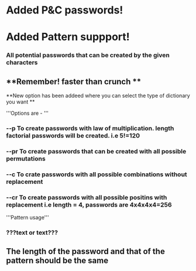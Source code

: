 # Added P&C passwords!
# Added Pattern suppport!
### All potential passwords that can be created by the given characters

## **Remember! faster than crunch **
**New option has been addeed where you can select the type of dictionary you want **

'''Options are - '''
### --p To create passwords with law of multiplication. length factorial passwords will be created. i.e 5!=120
### --pr To create passwords that can be created with all possible permutations
### --c To crate passwords with all possible combinations without replacement 
### --cr To create passwords with all possible positins with replacement i.e length = 4, passwords are 4x4x4x4=256

'''Pattern usage'''
### ???text or text???
## The length of the password and that of the pattern should be the same
